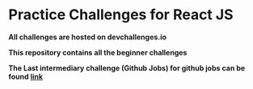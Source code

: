 # Practice Challenges for React JS
  **All challenges are hosted on devchallenges.io**
  
  **This repository contains all the beginner challenges**
  
  **The Last intermediary challenge (Github Jobs) for github jobs can be found [link](http://example.com "here")**
